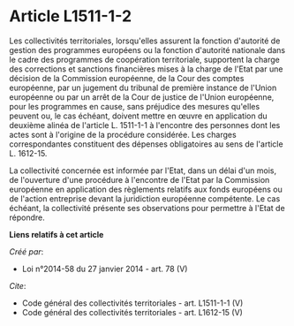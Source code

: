 # Article L1511-1-2

Les collectivités territoriales, lorsqu'elles assurent la fonction d'autorité de gestion des programmes européens ou la
fonction d'autorité nationale dans le cadre des programmes de coopération territoriale, supportent la charge des corrections
et sanctions financières mises à la charge de l'Etat par une décision de la Commission européenne, de la Cour des comptes
européenne, par un jugement du tribunal de première instance de l'Union européenne ou par un arrêt de la Cour de justice de
l'Union européenne, pour les programmes en cause, sans préjudice des mesures qu'elles peuvent ou, le cas échéant, doivent
mettre en œuvre en application du deuxième alinéa de l'article L. 1511-1-1 à l'encontre des personnes dont les actes sont à
l'origine de la procédure considérée. Les charges correspondantes constituent des dépenses obligatoires au sens de l'article
L. 1612-15. 

La collectivité concernée est informée par l'Etat, dans un délai d'un mois, de l'ouverture d'une procédure à l'encontre de
l'Etat par la Commission européenne en application des règlements relatifs aux fonds européens ou de l'action entreprise
devant la juridiction européenne compétente. Le cas échéant, la collectivité présente ses observations pour permettre à
l'Etat de répondre.

**Liens relatifs à cet article**

_Créé par_:

  - Loi n°2014-58 du 27 janvier 2014 - art. 78 (V)

_Cite_:

  - Code général des collectivités territoriales - art. L1511-1-1 (V)
  - Code général des collectivités territoriales - art. L1612-15 (V)
